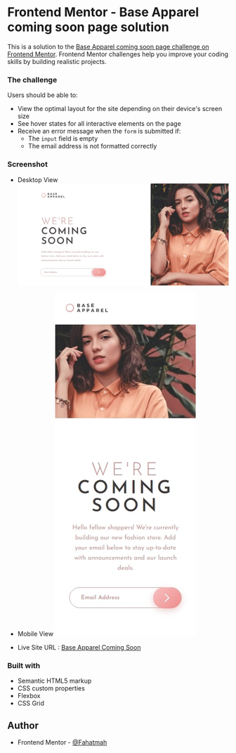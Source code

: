 # Frontend Mentor - Base Apparel coming soon page solution

This is a solution to the [Base Apparel coming soon page challenge on Frontend Mentor](https://www.frontendmentor.io/challenges/base-apparel-coming-soon-page-5d46b47f8db8a7063f9331a0). Frontend Mentor challenges help you improve your coding skills by building realistic projects. 

### The challenge

Users should be able to:

- View the optimal layout for the site depending on their device's screen size
- See hover states for all interactive elements on the page
- Receive an error message when the `form` is submitted if:
  - The `input` field is empty
  - The email address is not formatted correctly

### Screenshot

- Desktop View
![](/images/desktop-view.jpeg)

- Mobile View
![](/images/mobile-view.jpeg)

- Live Site URL : [Base Apparel Coming Soon](https://your-live-site-url.com)

### Built with

- Semantic HTML5 markup
- CSS custom properties
- Flexbox
- CSS Grid

## Author

- Frontend Mentor - [@Fahatmah](https://www.frontendmentor.io/profile/Fahatmah)